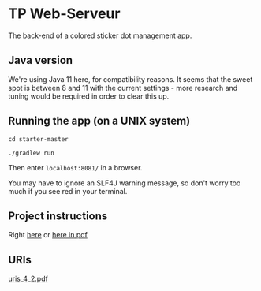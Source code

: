 # TP Web-Serveur

The back-end of a colored sticker dot management app.

## Java version

We're using Java 11 here, for compatibility reasons. It seems that the sweet spot is between 8 and 11 with the current
settings - more research and tuning would be required in order to clear this up.

## Running the app (on a UNIX system)

`cd starter-master`

`./gradlew run`

Then enter `localhost:8081/` in a browser.

You may have to ignore an SLF4J warning message, so don't worry too much if you see red in your terminal.

## Project instructions

Right [here](https://unicorn.artheriom.fr/#/techno-ws-l2)
or [here in pdf](https://github.com/draialexis/Y2_webserver/files/8473212/TP_Version_Imprimable_au_07_03_22.pdf)

## URIs

[uris_4_2.pdf](https://github.com/draialexis/Y2_webserver/files/8692585/URIs.pdf)
